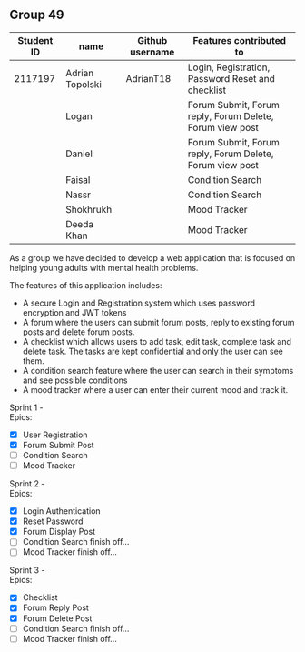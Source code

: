 ## Group 49 ##

| Student ID | name | Github username | Features contributed to |
|------------|-----------|----------------|------------------------|
| 2117197    | Adrian Topolski    | AdrianT18  | Login, Registration, Password Reset and checklist|
|         | Logan        |    | Forum Submit, Forum reply, Forum Delete, Forum view post|
|         | Daniel      |   | Forum Submit, Forum reply, Forum Delete, Forum view post|
|        | Faisal        |    | Condition Search   |
|         | Nassr |     | Condition Search |
|       | Shokhrukh     |    | Mood Tracker |
|    | Deeda Khan     |    | Mood Tracker             |


As a group we have decided to develop a web application that is focused on helping young adults with mental health problems.

The features of this application includes:

- A secure Login and Registration system which uses password encryption and JWT tokens
- A forum where the users can submit forum posts, reply to existing forum posts and delete forum posts.
- A checklist which allows users to add task, edit task, complete task and delete task. The tasks are kept confidential and only the user can see them.
- A condition search feature where the user can search in their symptoms and see possible conditions
- A mood tracker where a user can enter their current mood and track it.

Sprint 1 - </br>
Epics: </br>
- [x] User Registration
- [x] Forum Submit Post
- [ ] Condition Search
- [ ] Mood Tracker

Sprint 2 - </br>
Epics: </br>
- [x] Login Authentication
- [x] Reset Password
- [x] Forum Display Post
- [ ] Condition Search finish off...
- [ ] Mood Tracker finish off...

Sprint 3 - </br>
Epics: </br>
- [x] Checklist
- [x] Forum Reply Post
- [x] Forum Delete Post
- [ ] Condition Search finish off...
- [ ] Mood Tracker finish off...
</br>
